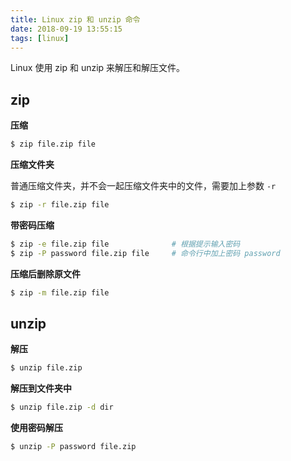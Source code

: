 ```yaml
---
title: Linux zip 和 unzip 命令
date: 2018-09-19 13:55:15
tags: [linux]
---
```


Linux 使用 zip 和 unzip 来解压和解压文件。
<!-- more --><!-- toc -->

## zip

**压缩**

```bash
$ zip file.zip file
```

**压缩文件夹**

普通压缩文件夹，并不会一起压缩文件夹中的文件，需要加上参数 `-r`
```bash
$ zip -r file.zip file
```

**带密码压缩**

```bash
$ zip -e file.zip file              # 根据提示输入密码
$ zip -P password file.zip file     # 命令行中加上密码 password
```

**压缩后删除原文件**

```bash
$ zip -m file.zip file
```

## unzip

**解压**

```bash
$ unzip file.zip
```

**解压到文件夹中**

```bash
$ unzip file.zip -d dir
```

**使用密码解压**

```bash
$ unzip -P password file.zip
```
